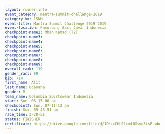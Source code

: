 ```yaml
---
layout: runner-info 
event_category: mantra-summit-challenge-2019 
category_km: 15KM 
event-title: Mantra Summit Challenge 2019 2019 
event-location: Pasuruan, East Java, Indonesia 
checkpoint-name2: Mbah Kamad (T2) 
checkpoint-name3: 
checkpoint-name4: 
checkpoint-name5: 
checkpoint-name6: 
checkpoint-name7: 
checkpoint-name8: 
checkpoint-name9: 
overall_rank: 119
gender_rank: 89
bib: 714
first_name: Alit
last_name: Udayana
gender: M
team_name: Columbia Sportswear Indonesia
start: Sun, 06-15-00 am
checkpoint2: Sun, 07-10-13 am
finish: Sun, 09-43-51 am
race_time: 3-28-51
status: FINISHER
certificate: https://drive.google.com/file/d/1OHzcChU1lcmfOSsyo5LsB-wbdzlpwxkz/view?usp=sharing
---
```

